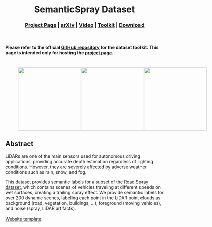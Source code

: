 <div align="center">   

# SemanticSpray Dataset
<h3 align="center">
  <a href="https://semantic-spray-dataset.github.io/">Project Page</a> |
  <a href="https://arxiv.org/abs/2305.16129">arXiv</a> |
  <a href="https://www.youtube.com/watch?v=P_dM0mG9wX8&list=PLajmQbgGUOt2T-JjM6sUUDDeaxqmMZro3">Video</a> |
  <a href="https://github.com/aldipiroli/semantic_spray_dataset">Toolkit</a> |
  <a href="https://oparu.uni-ulm.de/xmlui/handle/123456789/48891">Download</a>
</h3>
</div>
<br>

#### Please refer to the official [GitHub repository](https://github.com/aldipiroli/semantic_spray_dataset)  for the dataset toolkit. This page is intended only for hosting the [project page](https://semantic-spray-dataset.github.io). 
#


<div align="center">
<figure class="half" style="display:flex">
    <img style="width:200px" src="static/videos/compressed/teaser_0.gif">  
    <img style="width:200px" src="static/videos/compressed/teaser_1.gif">  
    <img style="width:200px" src="static/videos/compressed/teaser_2.gif">
</figure>
</div>

## Abstract
LiDARs are one of the main sensors used for autonomous driving applications, providing accurate depth estimation regardless of lighting conditions. However, they are severely affected by adverse weather conditions such as rain, snow, and fog.

This dataset provides semantic labels for a subset of the [Road Spray dataset](https://www.fzd-datasets.de/spray/), which contains scenes of vehicles traveling at different speeds on wet surfaces, creating a trailing spray effect. We provide semantic labels for over 200 dynamic scenes, labeling each point in the LiDAR point clouds as background (road, vegetation, buildings, ...), foreground (moving vehicles), and noise (spray, LiDAR artifacts).
<br>
<br>
[Website template](https://nerfies.github.io).
